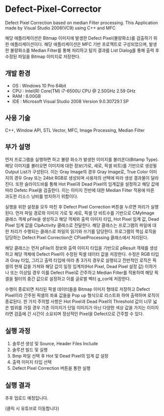 # Defect-Pixel-Corrector

Defect Pixel Correction based on median Filter processing. This Application made by Visual Studio 2008(VC9) using C++ and MFC

해당 애플리케이션은 Bitmap 이미지에 발생한 Defect Pixel(불량화소)를 검출하기 위한 애플리케이션이다. 해당 애플리케이션은 MFC 기반 프로젝트로 구성되었으며, 발생한 불량화소를 Median Filter를 통해 처리하고 탐지 결과를 List Dialog를 통해 출력 후 수정된 파일을 Bitmap 이미지로 저장한다.

## 개발 환경

* OS : Windows 10 Pro 64bit
* CPU : Intel(R) Core(TM) i7-6500U CPU @ 2.50GHz 2.59 GHz
* RAM : 8.00GB
* IDE : Microsoft Visual Studio 2008 Version 9.0.30729.1 SP

## 사용 기술

C++, Window API, STL Vector, MFC, Image Processing, Median Filter

## 부가 설명

먼저 프로그램을 실행하면 하고 불량 화소가 발생한 이미지를 불러온다(Bitamp Type). 해당 이미지를 불러오면 이미지에 대한 정보(가로, 세로, 픽셀 비트)를 기반으로 생성될 Output List가 구성된다. 이는 Gray Image의 경우 Gray Image로, True Color 이미지의 경우 Gray 또는 24bit RGB로 생성되며 사용자의 선택에 따라 생성 결과물이 달라진다. 또한 슬라이드바를 통해 Hot Pixel과 Dead Pixel의 임계값을 설정하고 해당 값에 따라 Defetc Pixel을 검출한다. 이는 이미지 전반에 대한 Median Filter 적용에 따른 과도한 리소스 낭비를 방지하기 위함이다.

실행을 위한 설정을 모두 마친 후 Defect Pixel Correction 버튼을 누르면 처리가 실행된다. 먼저 파일 경로와 이미지 가로 및 세로, 픽셀 당 비트수를 기반으로 CMyImage 클래스 객체 pFile을 생성하고 해당 객체와 출력 이미지 타입, Hot Pixel 임계 값, Dead Pixel 임계 값을 CIpActivity 클래스로 전달한다. 해당 클래스는 프로그램의 파일에 대한 처리가 수행되는 클래스로 파일의 읽기와 쓰기를 담당한다. 프로그램의 핵심 로직을 담당하는 Defect Pixel Correction은 CPixelProcessing 클래스에서 처리된다.

해당 클래스는 먼저 pFile의 정보와 출력 이미지 타입을 기반으로 pResult 객체를 생성하고 해당 객체에 Defect Pixel이 수정된 픽셀 데이터 값을 저장한다. 수정은 RGB 타입과 Gray 타입, 그리고 출력 타입에 따라 총 3가지 경우로 실행되고 전반적인 로직은 픽셀의 현재 값을 가져와 해당 값이 일정 임계치(Hot Pixel, Dead Pixel 설정 값) 이하거나 또는 이상일 경우 이를 Defect Pixel로 간주하고 Median Filter를 적용하여 해당 픽셀을 필터의 중간 값으로 설정하고 이를 글로벌 벡터 g_cor에 저장한다.

수행이 종료되면 처리된 픽셀 데이터들을 Bitmap 이미지 형태로 저장하고 Defect Pixel이라 간주된 픽셀의 좌표 값들을 Pop up 형식으로 리스트화 하여 출력하며 로직이 종료된다. 한 가지 주의할 사항은 Hot Pixel과 Dead Pixel의 Threshold 값이 너무 넓은 범위를 가질 경우 기존 이미지가 단일 이미지가 아닌 다양한 색상 값을 가지는 이미지라면 검출에 긴 시간이 소요되며 정상적인 Pixel을 Defect으로 간주할 수 있다.

## 실행 과정

1. 솔루션 생성 및 Source, Header Files Include
2. 솔루션 빌드 및 실행
3. Bmp 파일 선택 후 Hot 및 Dead Pixel의 임계 값 설정
4. 출력 이미지 타입 선택
4. Defect Pixel Correction 버튼을 통한 실행

## 실행 결과

추후 업로드 예정입니다.

(클릭 시 유튜브로 이동합니다)

